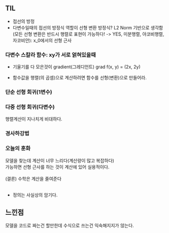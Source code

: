 ## TIL
- 접선의 방정
- 다변수일때의 접선의 방정식 역할이 선형 변환 방정식? L2 Norm 기반으로 생각함
(모든 선형 변환은 반드시 행렬로 표현이 가능하다! -> YES, 미분행렬, 야코비행렬, 자코비안): x_0에서의 선형 근사

### 다변수 스칼라 함수: xy가 서로 얽혀있을때
- 기울기를 다 모은것이 gradient(그레디언트)
grad f(x, y) = (2x, 2y)

- 함수값을 행렬(의 곱셈)으로 계산하려면 함수를 선형(변환)으로 만들어라.

### 단순 선형 회귀(1변수)
### 다중 선형 회귀(다변수) 
행렬계산이 지나치게 비대하다.
### 경사하강법 

### 오늘의 훈화
모델을 찾는데 계산이 너무 느리다(계산량이 많고 복잡하다) <br> 
가능하면 선형 근사를 하는 것이 계산에 있어 실용적이다. <br> <br> 
(결론) 수학은 계산을 줄여준다 <br><br>
- 정의는 사실상의 암기다. 


## 느낀점
모델을 코드로 짜는건 할만한데
수식으로 쓰는건 익숙해지지가 않는다.